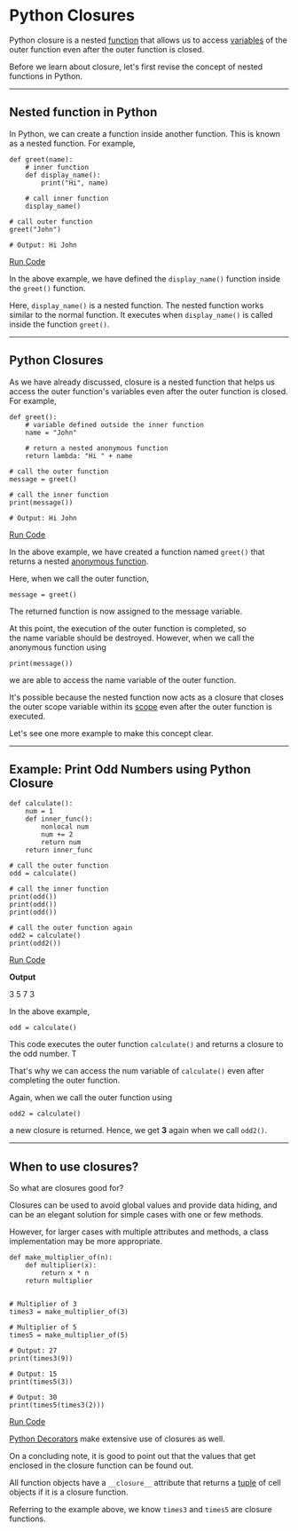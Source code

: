 # Python Closures

Python closure is a nested [function](https://www.programiz.com/python-programming/function) that allows us to access [variables](https://www.programiz.com/python-programming/variables-constants-literals) of the outer function even after the outer function is closed.

Before we learn about closure, let's first revise the concept of nested functions in Python.

---

## Nested function in Python

In Python, we can create a function inside another function. This is known as a nested function. For example,

```
def greet(name):
    # inner function
    def display_name():
        print("Hi", name)
    
    # call inner function
    display_name()

# call outer function
greet("John")  

# Output: Hi John
```

[Run Code](https://www.programiz.com/python-programming/online-compiler)

In the above example, we have defined the `display_name()` function inside the `greet()` function.

Here, `display_name()` is a nested function. The nested function works similar to the normal function. It executes when `display_name()` is called inside the function `greet()`.

---

## Python Closures

As we have already discussed, closure is a nested function that helps us access the outer function's variables even after the outer function is closed. For example,

```
def greet():
    # variable defined outside the inner function
    name = "John"
    
    # return a nested anonymous function
    return lambda: "Hi " + name

# call the outer function
message = greet()

# call the inner function
print(message())

# Output: Hi John
```

[Run Code](https://www.programiz.com/python-programming/online-compiler)

In the above example, we have created a function named `greet()` that returns a nested [anonymous function](https://www.programiz.com/python-programming/anonymous-function).

Here, when we call the outer function,

```
message = greet()
```

The returned function is now assigned to the message variable.

At this point, the execution of the outer function is completed, so the name variable should be destroyed. However, when we call the anonymous function using

```
print(message())
```

we are able to access the name variable of the outer function.

It's possible because the nested function now acts as a closure that closes the outer scope variable within its [scope](https://www.programiz.com/python-programming/global-local-nonlocal-variables) even after the outer function is executed.

Let's see one more example to make this concept clear.

---

## Example: Print Odd Numbers using Python Closure

```
def calculate():
    num = 1
    def inner_func():
        nonlocal num
        num += 2
        return num
    return inner_func

# call the outer function
odd = calculate()

# call the inner function
print(odd())
print(odd())
print(odd())

# call the outer function again
odd2 = calculate()
print(odd2())
```

[Run Code](https://www.programiz.com/python-programming/online-compiler)

**Output**

3
5
7
3

In the above example,

```
odd = calculate()
```

This code executes the outer function `calculate()` and returns a closure to the odd number. T

That's why we can access the num variable of `calculate()` even after completing the outer function.

Again, when we call the outer function using

```
odd2 = calculate()
```

a new closure is returned. Hence, we get **3** again when we call `odd2()`.

---

## When to use closures?

So what are closures good for?

Closures can be used to avoid global values and provide data hiding, and can be an elegant solution for simple cases with one or few methods.

However, for larger cases with multiple attributes and methods, a class implementation may be more appropriate.

```
def make_multiplier_of(n):
    def multiplier(x):
        return x * n
    return multiplier


# Multiplier of 3
times3 = make_multiplier_of(3)

# Multiplier of 5
times5 = make_multiplier_of(5)

# Output: 27
print(times3(9))

# Output: 15
print(times5(3))

# Output: 30
print(times5(times3(2)))
```

[Run Code](https://www.programiz.com/python-programming/online-compiler)

[Python Decorators](https://www.programiz.com/python-programming/decorator) make extensive use of closures as well.

On a concluding note, it is good to point out that the values that get enclosed in the closure function can be found out.

All function objects have a `__closure__` attribute that returns a [tuple](https://www.programiz.com/python-programming/tuple) of cell objects if it is a closure function.

Referring to the example above, we know `times3` and `times5` are closure functions.

